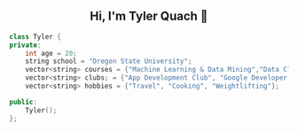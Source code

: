 <h2 align="center">Hi, I'm Tyler Quach 👋</h2>


  ```cpp
class Tyler {
  private:
      int age = 20;
      string school = "Oregon State University";
      vector<string> courses = {"Machine Learning & Data Mining","Data Cleaning for ML","Intro to Security", "Web Development", "Software Engineering I"};
      vector<string> clubs; = {"App Development Club", "Google Developer Group", "Society of Asian Scientist & Engineers", "Association for Computing Machinery"};
      vector<string> hobbies = {"Travel", "Cooking", "Weightlifting"};

  public:
      Tyler(); 
  };

  ```













<!---
Splash791/Splash791 is a ✨ special ✨ repository because its `README.md` (this file) appears on your GitHub profile.
You can click the Preview link to take a look at your changes.
--->
